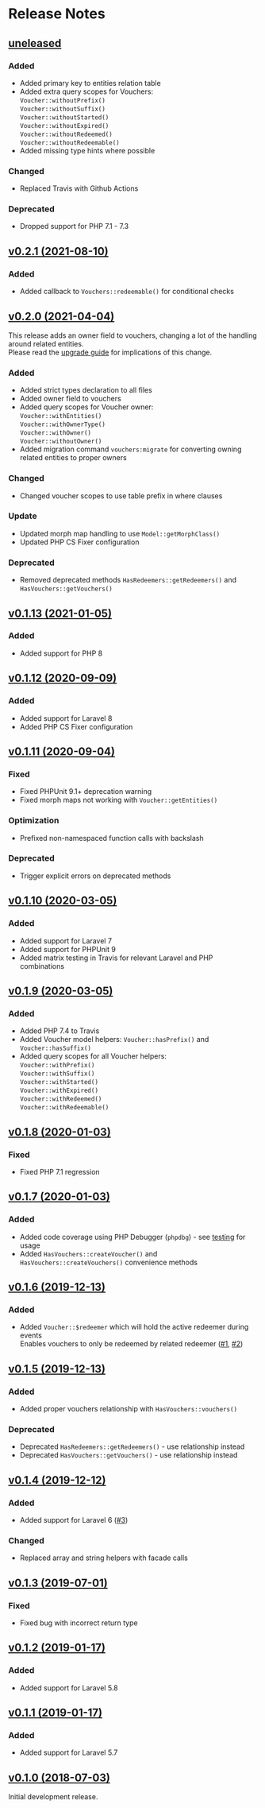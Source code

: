 # Release Notes

## [uneleased](https://github.com/FrittenKeeZ/laravel-vouchers/compare/0.2.1...master)

### Added
- Added primary key to entities relation table
- Added extra query scopes for Vouchers:  
  `Voucher::withoutPrefix()`  
  `Voucher::withoutSuffix()`  
  `Voucher::withoutStarted()`  
  `Voucher::withoutExpired()`  
  `Voucher::withoutRedeemed()`  
  `Voucher::withoutRedeemable()`
- Added missing type hints where possible

### Changed
- Replaced Travis with Github Actions

### Deprecated
- Dropped support for PHP 7.1 - 7.3

## [v0.2.1 (2021-08-10)](https://github.com/FrittenKeeZ/laravel-vouchers/compare/0.2.0...0.2.1)

### Added
- Added callback to `Vouchers::redeemable()` for conditional checks

## [v0.2.0 (2021-04-04)](https://github.com/FrittenKeeZ/laravel-vouchers/compare/0.1.13...0.2.0)

This release adds an owner field to vouchers, changing a lot of the handling around related entities.  
Please read the [upgrade guide](UPGRADING.md) for implications of this change.

### Added
- Added strict types declaration to all files
- Added owner field to vouchers
- Added query scopes for Voucher owner:  
  `Voucher::withEntities()`  
  `Voucher::withOwnerType()`  
  `Voucher::withOwner()`  
  `Voucher::withoutOwner()`
- Added migration command `vouchers:migrate` for converting owning related entities to proper owners

### Changed
- Changed voucher scopes to use table prefix in where clauses

### Update
- Updated morph map handling to use `Model::getMorphClass()`
- Updated PHP CS Fixer configuration

### Deprecated
- Removed deprecated methods `HasRedeemers::getRedeemers()` and `HasVouchers::getVouchers()`

## [v0.1.13 (2021-01-05)](https://github.com/FrittenKeeZ/laravel-vouchers/compare/0.1.12...0.1.13)

### Added
- Added support for PHP 8

## [v0.1.12 (2020-09-09)](https://github.com/FrittenKeeZ/laravel-vouchers/compare/0.1.11...0.1.12)

### Added
- Added support for Laravel 8
- Added PHP CS Fixer configuration

## [v0.1.11 (2020-09-04)](https://github.com/FrittenKeeZ/laravel-vouchers/compare/0.1.10...0.1.11)

### Fixed
- Fixed PHPUnit 9.1+ deprecation warning
- Fixed morph maps not working with `Voucher::getEntities()`

### Optimization
- Prefixed non-namespaced function calls with backslash

### Deprecated
- Trigger explicit errors on deprecated methods

## [v0.1.10 (2020-03-05)](https://github.com/FrittenKeeZ/laravel-vouchers/compare/0.1.9...0.1.10)

### Added
- Added support for Laravel 7
- Added support for PHPUnit 9
- Added matrix testing in Travis for relevant Laravel and PHP combinations

## [v0.1.9 (2020-03-05)](https://github.com/FrittenKeeZ/laravel-vouchers/compare/0.1.8...0.1.9)

### Added
- Added PHP 7.4 to Travis
- Added Voucher model helpers: `Voucher::hasPrefix()` and `Voucher::hasSuffix()`
- Added query scopes for all Voucher helpers:  
  `Voucher::withPrefix()`  
  `Voucher::withSuffix()`  
  `Voucher::withStarted()`  
  `Voucher::withExpired()`  
  `Voucher::withRedeemed()`  
  `Voucher::withRedeemable()`

## [v0.1.8 (2020-01-03)](https://github.com/FrittenKeeZ/laravel-vouchers/compare/0.1.7...0.1.8)

### Fixed
- Fixed PHP 7.1 regression

## [v0.1.7 (2020-01-03)](https://github.com/FrittenKeeZ/laravel-vouchers/compare/0.1.6...0.1.7)

### Added
- Added code coverage using PHP Debugger (`phpdbg`) - see [testing](https://github.com/FrittenKeeZ/laravel-vouchers#testing) for usage
- Added `HasVouchers::createVoucher()` and `HasVouchers::createVouchers()` convenience methods

## [v0.1.6 (2019-12-13)](https://github.com/FrittenKeeZ/laravel-vouchers/compare/0.1.5...0.1.6)

### Added
- Added `Voucher::$redeemer` which will hold the active redeemer during events  
  Enables vouchers to only be redeemed by related redeemer ([#1](https://github.com/FrittenKeeZ/laravel-vouchers/issues/1), [#2](https://github.com/FrittenKeeZ/laravel-vouchers/issues/2))

## [v0.1.5 (2019-12-13)](https://github.com/FrittenKeeZ/laravel-vouchers/compare/0.1.4...0.1.5)

### Added
- Added proper vouchers relationship with `HasVouchers::vouchers()`

### Deprecated
- Deprecated `HasRedeemers::getRedeemers()` - use relationship instead
- Deprecated `HasVouchers::getVouchers()` - use relationship instead

## [v0.1.4 (2019-12-12)](https://github.com/FrittenKeeZ/laravel-vouchers/compare/0.1.3...0.1.4)

### Added
- Added support for Laravel 6 ([#3](https://github.com/FrittenKeeZ/laravel-vouchers/issues/3))

### Changed
- Replaced array and string helpers with facade calls

## [v0.1.3 (2019-07-01)](https://github.com/FrittenKeeZ/laravel-vouchers/compare/0.1.2...0.1.3)

### Fixed
- Fixed bug with incorrect return type

## [v0.1.2 (2019-01-17)](https://github.com/FrittenKeeZ/laravel-vouchers/compare/0.1.1...0.1.2)

### Added
- Added support for Laravel 5.8

## [v0.1.1 (2019-01-17)](https://github.com/FrittenKeeZ/laravel-vouchers/compare/0.1.0...0.1.1)

### Added
- Added support for Laravel 5.7

## [v0.1.0 (2018-07-03)](https://github.com/FrittenKeeZ/laravel-vouchers/compare/7e7e409...0.1.0)

Initial development release.
